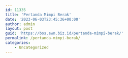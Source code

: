 ```yaml
---
id: 11335
title: 'Pertanda Mimpi Berak'
date: '2023-06-03T23:45:36+00:00'
author: admin
layout: post
guid: 'https://bos.awn.biz.id/pertanda-mimpi-berak/'
permalink: /pertanda-mimpi-berak/
categories:
    - Uncategorized
---
```


